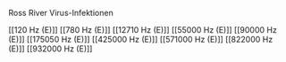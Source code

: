 Ross River Virus-Infektionen

[[120 Hz (E)]]
[[780 Hz (E)]]
[[12710 Hz (E)]]
[[55000 Hz (E)]]
[[90000 Hz (E)]]
[[175050 Hz (E)]]
[[425000 Hz (E)]]
[[571000 Hz (E)]]
[[822000 Hz (E)]]
[[932000 Hz (E)]]